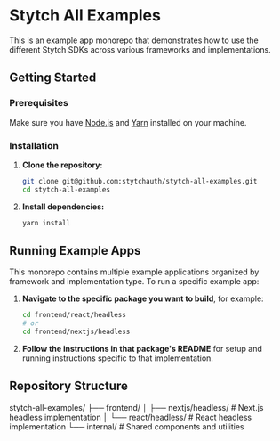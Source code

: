 # Stytch All Examples

This is an example app monorepo that demonstrates how to use the different Stytch SDKs across various frameworks and implementations.

## Getting Started

### Prerequisites

Make sure you have [Node.js](https://nodejs.org/) and [Yarn](https://yarnpkg.com/) installed on your machine.

### Installation

1. **Clone the repository:**

   ```bash
   git clone git@github.com:stytchauth/stytch-all-examples.git
   cd stytch-all-examples
   ```

2. **Install dependencies:**
   ```bash
   yarn install
   ```

## Running Example Apps

This monorepo contains multiple example applications organized by framework and implementation type. To run a specific example app:

1. **Navigate to the specific package you want to build**, for example:

   ```bash
   cd frontend/react/headless
   # or
   cd frontend/nextjs/headless
   ```

2. **Follow the instructions in that package's README** for setup and running instructions specific to that implementation.

## Repository Structure

stytch-all-examples/
├── frontend/
│ ├── nextjs/headless/ # Next.js headless implementation
│ └── react/headless/ # React headless implementation
└── internal/ # Shared components and utilities
